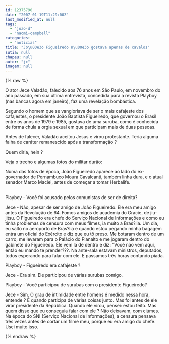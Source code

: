 ```yaml
---
id: 12375790
date: "2007-01-19T11:29:00Z"
last_modified_at: null
tags:
  - "joao-d"
  - "naomi-campbell"
categories:
  - "noticias"
title: "Jo\u00e3o Figueiredo n\u00e3o gostava apenas de cavalos"
sutia: null
chapeu: null
autor: "jc"
imagem: null
---
```

{% raw %}
<p>O ator Jece Valad&atilde;o, falecido aos 76 anos em S&atilde;o Paulo, em novembro do ano passado, em sua &uacute;ltima entrevista, concedida para a revista Playboy (nas bancas agora em janeiro), faz uma revela&ccedil;&atilde;o bomb&aacute;stica.</p>
<p>Segundo o homem que se vangloriava de ser o mais cafajeste dos cafajestes, o presidente Jo&atilde;o Baptista Figueiredo, que governou o Brasil entre os anos de 1979 e 1985, gostava de uma suruba, como &eacute; conhecida de forma chula a orgia sexual em que participam mais de duas pessoas.</p>
<p>Antes de falecer, Valad&atilde;o aceitou Jesus e virou protestante. Teria alguma falha de car&aacute;ter remanescido&nbsp;ap&oacute;s a transforma&ccedil;&atilde;o ?</p>
<p>Quem diria, hein ?</p>
<p>Veja o trecho e algumas fotos do militar dur&atilde;o:</p>
<p>Numa das fotos de &eacute;poca, Jo&atilde;o Figueiredo aparece ao lado do ex-governador de Pernambuco Moura Cavalcanti, tamb&eacute;m linha dura, e o atual senador Marco Maciel, antes de come&ccedil;ar a tomar Herbalife.</p>
<p><br />Playboy - Voc&ecirc; foi acusado pelos comunistas de ser de direita?</p>
<p>Jece - N&atilde;o, apesar de ser amigo de Jo&atilde;o Figueiredo. Ele era meu amigo antes da Revolu&ccedil;&atilde;o de 64. Fomos amigos de academia do Gracie, de jiu-jitsu. O Figueiredo era chefe do Servi&ccedil;o Nacional de Informa&ccedil;&otilde;es e como eu tinha problemas de censura com meus filmes, ia muito a Bras?lia. Um dia, eu salto no aeroporto de Bras?lia e quando estou pegando minha bagagem entra um oficial do Ex&eacute;rcito e diz que eu t&ocirc; preso. Me botaram dentro de um carro, me levaram para o Pal&aacute;cio do Planalto e me jogaram dentro do gabinete do Figueiredo. Ele vem l&aacute; de dentro e diz: &ldquo;Voc&ecirc; n&atilde;o vem aqui, ent&atilde;o eu mando te prender???. Na ante-sala estavam ministros, deputados, todos esperando para falar com ele. E passamos tr&ecirc;s horas contando piada.</p>
<p>Playboy - Figueiredo era cafajeste ?</p>
<p>Jece - Era sim. Ele participou de v&aacute;rias surubas comigo.</p>
<p>Playboy - Voc&ecirc; participou de surubas com o presidente Figueiredo?</p>
<p>Jece - Sim. O grau de intimidade entre homens &eacute; medido nessa hora, entende ? &Eacute; quando participa de v&aacute;rias coisas junto. Mas foi antes de ele virar presidente da Rep&uacute;blica. Quando ele virou, pensei: estou feito. Mas quem disse que eu conseguia falar com ele ? N&atilde;o deixavam, com ci&uacute;mes. Na &eacute;poca do SNI (Servi&ccedil;o Nacional de Informa&ccedil;&otilde;es), a censura pensava tr&ecirc;s vezes antes de cortar um filme meu, porque eu era amigo do chefe. Usei muito isso.</p>
{% endraw %}